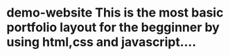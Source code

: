 # demo-website This is the most basic portfolio layout  for the begginner by using html,css and javascript....
